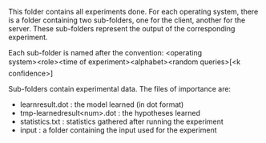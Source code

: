 This folder contains all experiments done. For each operating system, there is a 
folder containing two sub-folders, one for the client, another for the server.
These sub-folders represent the output of the corresponding experiment. 

Each sub-folder is named after the convention:
&lt;operating system&gt;&#x96;&lt;role&gt;&#x96;&lt;time of experiment&gt;&#x96;&lt;alphabet&gt;&#x96;&lt;random queries&gt;[&#x96;&lt;k confidence&gt;]

Sub-folders contain experimental data. The files of importance are:
 - learnresult.dot : the model learned (in dot format)
 - tmp-learnedresult&lt;num&gt;.dot :  the hypotheses learned 
 - statistics.txt : statistics gathered after running the experiment
 - input : a folder containing the input used for the experiment